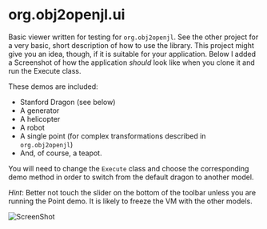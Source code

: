 org.obj2openjl.ui
=================

Basic viewer written for testing for ``org.obj2openjl``. See the other project for a very basic, short description of how to use the library. This project might give you an idea, though, if it is suitable for your application. Below I added a Screenshot of how the application _should_ look like when you clone it and run the Execute class.

These demos are included:

* Stanford Dragon (see below)
* A generator
* A helicopter
* A robot
* A single point (for complex transformations described in ``org.obj2openjl``)
* And, of course, a teapot.

You will need to change the ``Execute`` class and choose the corresponding demo method in order to switch from the default dragon to another model.

*Hint*: Better not touch the slider on the bottom of the toolbar unless you are running the Point demo. It is likely to freeze the VM with the other models.

![ScreenShot](https://raw.github.com/miffels/org.obj2openjl.ui/master/img/screenshot.png)
